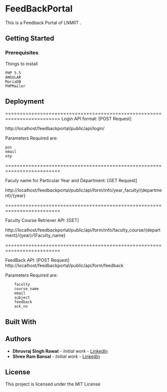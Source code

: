 # FeedBackPortal

This is a Feedback Portal of LNMIIT .

## Getting Started



### Prerequisites

Things to install 

```
PHP 5.5
ANGULAR
MariaDB
PHPMailer
```

## Deployment

=========================================================================
Login API format: [POST Request]

http://localhost/feedbackportal/public/api/login/

Parameters Required are:
```
pos
email
otp
```

=========================================================================

Faculy name for Particular Year and Department: [GET Request]

http://localhost/feedbackportal/public/api/form/info/year_faculty/{department}/{year}

=========================================================================

Faculty Course Retriever API :[GET]

http://localhost/feedbackportal/public/api/form/info/faculty_course/{department}/{year}/{Faculty_name}

=========================================================================

FeedBack API: [POST Request]
http://localhost/feedbackportal/public/api/form/feedback

Parameters Required are:
```
    faculty
    course_name
    email
    subject
    feedback
    ack_no

```
## Built With


## Authors

* **Dhruvraj Singh Rawat** - *Initial work* - [LinkedIn](https://www.linkedin.com/in/dhruvrajrawat/)
* **Shree Ram Bansal** - *Initial work* - [LinkedIn](https://www.linkedin.com/in/shree-ram-b-a48786104/)



## License

This project is licensed under the MIT License 


